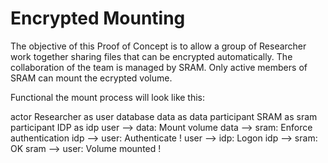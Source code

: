 
# Encrypted Mounting

The objective of this Proof of Concept is to allow a group of Researcher work together sharing files that can be encrypted automatically.
The collaboration of the team is managed by SRAM. Only active members of SRAM can mount the ecrypted volume.

Functional the mount process will look like this:


actor Researcher as user
database data as data
participant SRAM as sram
participant IDP as idp
user --> data: Mount volume
data --> sram: Enforce authentication
idp --> user: Authenticate !
user --> idp: Logon
idp --> sram: OK
sram --> user: Volume mounted !
```